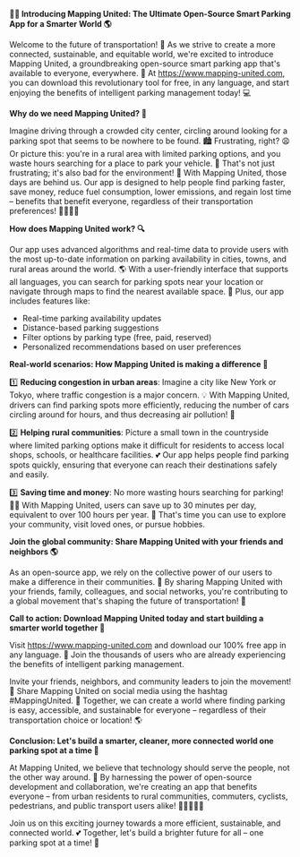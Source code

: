 **🚗💡 Introducing Mapping United: The Ultimate Open-Source Smart Parking App for a Smarter World 🌎**

Welcome to the future of transportation! 🚀 As we strive to create a more connected, sustainable, and equitable world, we're excited to introduce Mapping United, a groundbreaking open-source smart parking app that's available to everyone, everywhere. 🌟 At https://www.mapping-united.com, you can download this revolutionary tool for free, in any language, and start enjoying the benefits of intelligent parking management today! 💻

**Why do we need Mapping United? 🤔**

Imagine driving through a crowded city center, circling around looking for a parking spot that seems to be nowhere to be found. 🏙️ Frustrating, right? 😩 Or picture this: you're in a rural area with limited parking options, and you waste hours searching for a place to park your vehicle. 🚗 That's not just frustrating; it's also bad for the environment! 🌳 With Mapping United, those days are behind us. Our app is designed to help people find parking faster, save money, reduce fuel consumption, lower emissions, and regain lost time – benefits that benefit everyone, regardless of their transportation preferences! 🚴‍♀️🚌🚂

**How does Mapping United work? 🔍**

Our app uses advanced algorithms and real-time data to provide users with the most up-to-date information on parking availability in cities, towns, and rural areas around the world. 🌎 With a user-friendly interface that supports all languages, you can search for parking spots near your location or navigate through maps to find the nearest available space. 📍 Plus, our app includes features like:

* Real-time parking availability updates
* Distance-based parking suggestions
* Filter options by parking type (free, paid, reserved)
* Personalized recommendations based on user preferences

**Real-world scenarios: How Mapping United is making a difference 🌟**

1️⃣ **Reducing congestion in urban areas**: Imagine a city like New York or Tokyo, where traffic congestion is a major concern. 💡 With Mapping United, drivers can find parking spots more efficiently, reducing the number of cars circling around for hours, and thus decreasing air pollution! 🌱

2️⃣ **Helping rural communities**: Picture a small town in the countryside where limited parking options make it difficult for residents to access local shops, schools, or healthcare facilities. 💕 Our app helps people find parking spots quickly, ensuring that everyone can reach their destinations safely and easily.

3️⃣ **Saving time and money**: No more wasting hours searching for parking! 🙅‍♂️ With Mapping United, users can save up to 30 minutes per day, equivalent to over 100 hours per year. 💸 That's time you can use to explore your community, visit loved ones, or pursue hobbies.

**Join the global community: Share Mapping United with your friends and neighbors 🌎**

As an open-source app, we rely on the collective power of our users to make a difference in their communities. 🌟 By sharing Mapping United with your friends, family, colleagues, and social networks, you're contributing to a global movement that's shaping the future of transportation! 💪

**Call to action: Download Mapping United today and start building a smarter world together 🚀**

Visit https://www.mapping-united.com and download our 100% free app in any language. 🌟 Join the thousands of users who are already experiencing the benefits of intelligent parking management.

Invite your friends, neighbors, and community leaders to join the movement! 📣 Share Mapping United on social media using the hashtag #MappingUnited. 💬 Together, we can create a world where finding parking is easy, accessible, and sustainable for everyone – regardless of their transportation choice or location! 🌎

**Conclusion: Let's build a smarter, cleaner, more connected world one parking spot at a time 🌟**

At Mapping United, we believe that technology should serve the people, not the other way around. 🌟 By harnessing the power of open-source development and collaboration, we're creating an app that benefits everyone – from urban residents to rural communities, commuters, cyclists, pedestrians, and public transport users alike! 🚴‍♂️🚌🏃‍♀️

Join us on this exciting journey towards a more efficient, sustainable, and connected world. 💕 Together, let's build a brighter future for all – one parking spot at a time! 🌟